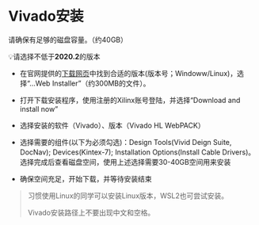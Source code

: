 # Vivado安装

请确保有足够的磁盘容量。（约40GB）

💡请选择不低于**2020.2**的版本

* 在官网提供的[下载网页](https://www.xilinx.com/support/download/index.html/content/xilinx/en/downloadNav/vivado-design-tools/archive.html)中找到合适的版本(版本号；Windoww/Linux)，选择“...Web Installer”（约300MB的文件）。

* 打开下载安装程序，使用注册的Xilinx账号登陆，并选择“Download and install now”
* 选择安装的软件（Vivado）、版本（Vivado HL WebPACK）
* 选择需要的组件(以下为必须勾选)：Design Tools(Vivid Deign Suite, DocNav); Devices(Kintex-7); Installation Options(Install Cable Drivers)。选择完成后查看磁盘空间，使用上述选择需要30-40GB空间用来安装
* 确保空间充足，开始下载，并等待安装结束

> 习惯使用Linux的同学可以安装Linux版本，WSL2也可尝试安装。
>
> Vivado安装路径上不要出现中文和空格。
